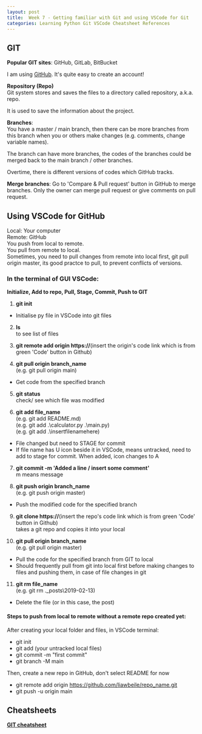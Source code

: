 ```yaml
---
layout: post
title:  Week 7 - Getting familiar with Git and using VSCode for Git
categories: Learning Python Git VSCode Cheatsheet References 
---
```


## GIT   

**Popular GIT sites**: GitHub, GitLab, BitBucket 

I am using [GitHub](https://github.com/). It's quite easy to create an account!  

**Repository (Repo)**  
Git system stores and saves the files to a directory called repository, a.k.a. repo.  

It is used to save the information about the project.  

**Branches**:  
You have a master / main branch, then there can be more branches from this branch when you or others make changes (e.g. comments, change variable names).  

The branch can have more branches, the codes of the branches could be merged back to the main branch / other branches.  

Overtime, there is different versions of codes which GitHub tracks.  

**Merge branches**: Go to 'Compare & Pull request' button in GitHub to merge branches. Only the owner can merge pull request or give comments on pull request.  

## Using VSCode for GitHub

Local: Your computer  
Remote: GitHub  
You push from local to remote.  
You pull from remote to local.  
Sometimes, you need to pull changes from remote into local first, git pull origin master, its good practce to pull, to prevent conflicts of versions.  

### In the terminal of GUI VSCode:  

**Initialize, Add to repo, Pull, Stage, Commit, Push to GIT**  

1) **git init**
- Initialise py file in VSCode into git files  

2) **ls**  
to see list of files  

3) **git remote add origin https://**(insert the origin's code link which is from green 'Code' button in Github)   

4) **git pull origin branch_name**  
(e.g. git pull origin main)
- Get code from the specified branch    

5) **git status**  
check/ see which file was modified  

6) **git add file_name**  
(e.g. git add README.md)  
(e.g. git add .\calculator.py .\main.py)  
(e.g. git add .\insertfilenamehere)  
- File changed but need to STAGE for commit  
- If file name has U icon beside it in VSCode, means untracked, need to add to stage for commit. When added, icon changes to A  

7) **git commit -m 'Added a line / insert some comment'**  
m means message  

8) **git push origin branch_name**  
(e.g. git push origin master)  
- Push the modified code for the specified branch  

9) **git clone https://**(insert the repo's code link which is from green 'Code' button in Github)  
takes a git repo and copies it into your local

10) **git pull origin branch_name**  
 (e.g. git pull origin master)  
- Pull the code for the specified branch from GIT to local  
- Should frequently pull from git into local first before making changes to files and pushing them, in case of file changes in git  

11) **git rm file_name**  
(e.g. git rm .\_posts\2019-02-13)  
- Delete the file (or in this case, the post)  

#### Steps to push from local to remote without a remote repo created yet:  
After creating your local folder and files, in VSCode terminal:  
- git init  
- git add (your untracked local files)  
- git commit -m "first commit"  
- git branch -M main  

Then, create a new repo in GitHub, don't select README for now  
- git remote add origin https://github.com/liawbeile/repo_name.git  
- git push -u origin main  

## Cheatsheets

**[GIT cheatsheet](https://education.github.com/git-cheat-sheet-education.pdf)**  